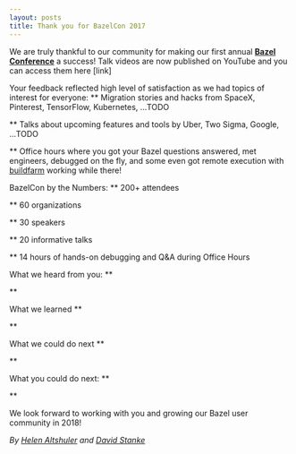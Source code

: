 ```yaml
---
layout: posts
title: Thank you for BazelCon 2017
---
```


We are truly thankful to our community for making our first annual [**Bazel Conference**](https://sites.google.com/corp/bazel.build/conference2017) a success! Talk videos are now published on YouTube and you can access them here [link]

Your feedback reflected high level of satisfaction as we had topics of interest for everyone:
**  Migration stories and hacks from SpaceX, Pinterest, TensorFlow, Kubernetes, ...TODO

** Talks about upcoming features and tools by Uber, Two Sigma, Google, ...TODO

** Office hours where you got your Bazel questions answered, met engineers, debugged on the fly, and some even got remote execution with [buildfarm](https://github.com/bazelbuild/bazel-buildfarm) working while there!

BazelCon by the Numbers:
** 200+ attendees

** 60 organizations

** 30 speakers

** 20 informative talks

** 14 hours of hands-on debugging and Q&A during Office Hours

What we heard from you:
** 

** 

What we learned
** 

** 

What we could do next
** 

** 

What you could do next:
** 

** 

We look forward to working with you and growing our Bazel user community in 2018!


*By [Helen Altshuler](https://github.com/helenalt) and [David Stanke](https://github.com/davidstanke)*

